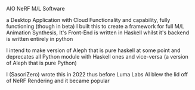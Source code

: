 AIO NeRF M/L Software

a Desktop Application with Cloud Functionality and capability, fully functioning (though in beta)
I built this to create a framework for full M/L Animation Synthesis, It's Front-End is written in Haskell
whilst it's backend is written entirely in python

I intend to make version of Aleph that is pure haskell at some point and deprecates all Python module with Haskell ones and vice-versa
(a version of Aleph that is pure Python)

I (SasoriZero) wrote this in 2022 thus before Luma Labs AI blew the lid off of NeRF Rendering and it became popular

